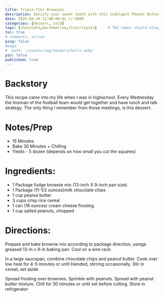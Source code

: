 ```yaml
---
title: Triple-Tier Brownies
description: Satisfy your sweet tooth with this indulgent Peanut Butter Crunch Brownies recipe, a heavenly creation that layers rich, fudgy brownies with a creamy blend of milk chocolate chips and peanut butter, and a crispy rice cereal mixture for an irresistible crunch. Each brownie is topped with a smooth layer of cream cheese frosting and a sprinkle of chopped salted peanuts, adding a delightful contrast of flavors and textures. This no-fuss recipe starts with a convenient box of fudge brownie mix, making it a breeze to prepare for any occasion. Perfect for dessert lovers and peanut butter aficionados alike, these brownies offer a decadent twist on a classic treat. Follow our easy directions to bake, layer, and chill your way to a batch of these crowd-pleasing Peanut Butter Crunch Brownies that will keep everyone coming back for more. Remember to store them in the refrigerator to maintain their perfect texture!
date: 2025-04-20 12:00:00:01 +/-0000
categories: [dessert, cold]
tags: [chocolate,marshmallow,ricecrispies]     # TAG names should always be lowercase
toc: true
# comments: active
ping: false
#mage:
#  path: '/assets/img/headers/hello.webp'
pin: false
published: true
---
```


# Backstory
This recipe came into my life when I was in highschool.  Every Wednesday the lineman of the football team would get together and have lunch and talk strategy.  The only thing I remember from those meetings, is this dessert.

# Notes/Prep
  - 15 Minutes
  - Bake 30 Minutes + Chilling
  - Yields - 5 dozen (depends on how small you cut the squares)


# Ingredients:
  - 1 Package fudge brownie mix (13-inch X 9-inch pan size)
  - 1 Package (11-1/2 ounces)milk chocolate chips
  - 1 cup peanut butter
  - 3 cups crisp rice cereal
  - 1 can (16 ounces) cream cheese frosting
  - 1 cup salted peanuts, chopped


# Directions:
Prepare and bake brownie mix according to package direction, usinga greased 13-in x 9-in baking pan.  Cool on a wire rack.

In a large saucepan, combine chocolate chips and peanut butter.  Cook over low heat for 4-5 minutes or until blended, stirring occasionally. Stir in cereal; set aside

Spread frosting over brownies. Sprinkle with peanuts. Spread with peanut butter mixture. Chill for 30 minutes or until set before cutting.  Store in refrigerator

